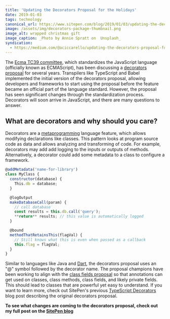 ```yaml
---
title: 'Updating the Decorators Proposal for the Holidays'
date: 2019-01-03
tags: technology
canonical_url: https://www.sitepen.com/blog/2019/01/03/updating-the-decorators-proposal-for-the-holidays/
image: /assets/img/decorators-package-thumbnail.png
image_alt: wrapped christmas gift
image_caption: _Photo by Annie Spratt on  Unsplash_
syndication:
  - https://medium.com/@aciccarello/updating-the-decorators-proposal-for-the-holidays-7d67eb823022
---
```


The [Ecma TC39 committee](https://github.com/tc39), which standardizes the
JavaScript language (officially known as ECMAScript), has been discussing a
[decorators proposal](https://github.com/tc39/proposal-decorators) for several
years. Transpilers like TypeScript and Babel implemented the initial version
of the decorators proposal, allowing developers and frameworks to start using
the proposal before the feature became an official part of the language
standard. However, the proposal has seen significant changes through the
standardization process. Decorators will soon arrive in JavaScript, and there
are many questions to answer.

## What are decorators and why should you care?

Decorators are a
[metaprogramming](https://en.wikipedia.org/wiki/Metaprogramming) language
feature, which allows modifying declarations like classes. This pattern looks
at program source code as data and allows analyzing and transforming of code.
For example, decorators may add add logging to the inputs or outputs of
methods. Alternatively, a decorator could add some metadata to a class to
configure a framework.

```javascript
@addMetadata('name-for-library')
class MyClass {
  constructor(database) {
    This.db = database;
  }

  @logOutput
  makeDatabaseCall(param) {
    // call database
    const results = this.db.call('query');
    **return** results; // this value is automatically logged
  }

  @bound
  methodThatRetainsThis(flagVal) {
    // Still knows what this is even when passed as a callback
    this.flag = flagVal;
  }
}
```

Similar to languages like Java and [Dart](https://www.dartlang.org/), the
decorators proposal uses an "@" symbol followed by the decorator name. The
proposal champions have been working to align with the [class fields
proposal](https://github.com/tc39/proposal-class-fields) so that annotations
can get used on classes, class methods, class fields, and likely private
fields. This should lead to classes that are powerful yet easy to understand.
If you want to learn more, check out SitePen's previous [TypeScript
Decorators](https://www.sitepen.com/blog/2015/10/20/typescript-decorators/)
blog post describing the original decorators proposal.

**To see what changes are coming to the decorators proposal, check out my
full post on the <a rel="syndication" class="u-syndication" href="https://www.sitepen.com/blog/2019/01/03/updating-the-decorators-proposal-for-the-holidays/">SitePen blog</a>**
